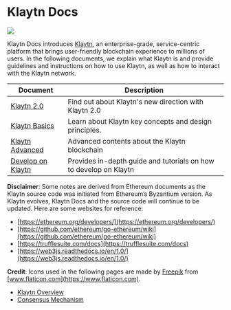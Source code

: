 # Klaytn Docs

![](https://images.unsplash.com/photo-1646505579332-7267b82178cf?crop=entropy\&cs=srgb\&fm=jpg\&ixid=MnwxOTcwMjR8MHwxfHJhbmRvbXx8fHx8fHx8fDE2NDg4MDI4MDU\&ixlib=rb-1.2.1\&q=85)

Klaytn Docs introduces [Klaytn](https://www.klaytn.com), an enterprise-grade, service-centric platform that brings user-friendly blockchain experience to millions of users. In the following documents, we explain what Klaytn is and provide guidelines and instructions on how to use Klaytn, as well as how to interact with the Klaytn network.

| Document                         | Description                                                       |
| -------------------------------- | ----------------------------------------------------------------- |
| [Klaytn 2.0](klaytn2/)           | Find out about Klaytn's new direction with Klaytn 2.0             |
| [Klaytn Basics](basics/)         | Learn about Klaytn key concepts and design principles.            |
| [Klaytn Advanced](klaytn-depth/) | Advanced contents about the Klaytn blockchain                     |
| [Develop on Klaytn](develop/)    | Provides in-depth guide and tutorials on how to develop on Klaytn |

**Disclaimer**: Some notes are derived from Ethereum documents as the Klaytn source code was initiated from Ethereum’s Byzantium version. As Klaytn evolves, Klaytn Docs and the source code will continue to be updated. Here are some websites for reference:

* [https://ethereum.org/developers/](https://ethereum.org/developers/)
* [https://github.com/ethereum/go-ethereum/wiki](https://github.com/ethereum/go-ethereum/wiki)
* [https://trufflesuite.com/docs](https://trufflesuite.com/docs)
* [https://web3js.readthedocs.io/en/1.0/](https://web3js.readthedocs.io/en/1.0/)

**Credit**: Icons used in the following pages are made by [Freepik](https://www.flaticon.com/authors/freepik) from [www.flaticon.com](https://www.flaticon.com).

* [Klaytn Overview](klaytn/)
* [Consensus Mechanism](klaytn/design/consensus-mechanism.md)
